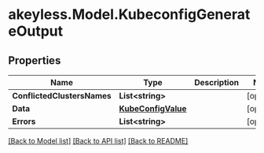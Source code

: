 # akeyless.Model.KubeconfigGenerateOutput

## Properties

Name | Type | Description | Notes
------------ | ------------- | ------------- | -------------
**ConflictedClustersNames** | **List&lt;string&gt;** |  | [optional] 
**Data** | [**KubeConfigValue**](KubeConfigValue.md) |  | [optional] 
**Errors** | **List&lt;string&gt;** |  | [optional] 

[[Back to Model list]](../README.md#documentation-for-models) [[Back to API list]](../README.md#documentation-for-api-endpoints) [[Back to README]](../README.md)

